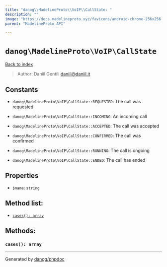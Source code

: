 ```yaml
---
title: "danog\\MadelineProto\\VoIP\\CallState: "
description: ""
image: "https://docs.madelineproto.xyz/favicons/android-chrome-256x256.png"
parent: "MadelineProto API"

---
```

# `danog\MadelineProto\VoIP\CallState`
[Back to index](../../../index.html)

> Author: Daniil Gentili <daniil@daniil.it>  
  

  




## Constants
* `danog\MadelineProto\VoIP\CallState::REQUESTED`: The call was requested

* `danog\MadelineProto\VoIP\CallState::INCOMING`: An incoming call

* `danog\MadelineProto\VoIP\CallState::ACCEPTED`: The call was accepted

* `danog\MadelineProto\VoIP\CallState::CONFIRMED`: The call was confirmed

* `danog\MadelineProto\VoIP\CallState::RUNNING`: The call is ongoing

* `danog\MadelineProto\VoIP\CallState::ENDED`: The call has ended

## Properties
* `$name`: `string` 

## Method list:
* [`cases(): array`](#cases)

## Methods:
### `cases(): array`





---
Generated by [danog/phpdoc](https://phpdoc.daniil.it)
